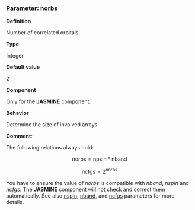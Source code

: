 ### Parameter: norbs

**Definition**

Number of correlated orbitals.

**Type**

Integer

**Default value**

2

**Component**

Only for the **JASMINE** component.

**Behavior**

Determine the size of involved arrays.

**Comment**:

The following relations always hold:

$$
\text{norbs} = \text{npsin} * \text{nband}
$$

$$
\text{ncfgs} = 2^{\text{norbs}}
$$

You have to ensure the value of *norbs* is compatible with *nband*, *nspin* and *ncfgs*. The **JASMINE** component will not check and correct them automatically. See also [nspin](p_nspin.md), [nband](p_nband.md), and [ncfgs](p_ncfgs.md) parameters for more details.